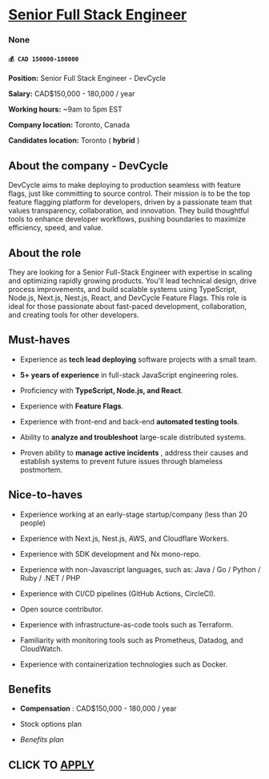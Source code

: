 # [Senior Full Stack Engineer](https://www.remotewlb.com/apply/senior-full-stack-engineer-139896)  
### None  
#### `💰 CAD 150000-180000`  

**Position:** Senior Full Stack Engineer - DevCycle

 **Salary:** CAD$150,000 - 180,000 / year

**Working hours:** ~9am to 5pm EST

 **Company location:** Toronto, Canada

 **Candidates location:** Toronto ( **hybrid** )

## About the company - DevCycle

DevCycle aims to make deploying to production seamless with feature flags, just like committing to source control. Their mission is to be the top feature flagging platform for developers, driven by a passionate team that values transparency, collaboration, and innovation. They build thoughtful tools to enhance developer workflows, pushing boundaries to maximize efficiency, speed, and value.

## About the role

They are looking for a Senior Full-Stack Engineer with expertise in scaling and optimizing rapidly growing products. You'll lead technical design, drive process improvements, and build scalable systems using TypeScript, Node.js, Next.js, Nest.js, React, and DevCycle Feature Flags. This role is ideal for those passionate about fast-paced development, collaboration, and creating tools for other developers.

## Must-haves

  * Experience as **tech lead deploying** software projects with a small team.

  *  **5+ years of experience** in full-stack JavaScript engineering roles.

  * Proficiency with **TypeScript, Node.js, and React**.

  * Experience with **Feature Flags**.

  * Experience with front-end and back-end **automated testing tools**.

  * Ability to **analyze and troubleshoot** large-scale distributed systems.

  * Proven ability to **manage active incidents** , address their causes and establish systems to prevent future issues through blameless postmortem.

## Nice-to-haves

  * Experience working at an early-stage startup/company (less than 20 people) 

  * Experience with Next.js, Nest.js, AWS, and Cloudflare Workers.

  * Experience with SDK development and Nx mono-repo.

  * Experience with non-Javascript languages, such as: Java / Go / Python / Ruby / .NET / PHP

  * Experience with CI/CD pipelines (GitHub Actions, CircleCI).

  * Open source contributor.

  * Experience with infrastructure-as-code tools such as Terraform.

  * Familiarity with monitoring tools such as Prometheus, Datadog, and CloudWatch.

  * Experience with containerization technologies such as Docker.

## Benefits

  *  **Compensation** : CAD$150,000 - 180,000 / year

  * Stock options plan

  *  _Benefits plan_

  
## CLICK TO [APPLY](https://www.remotewlb.com/apply/senior-full-stack-engineer-139896)

